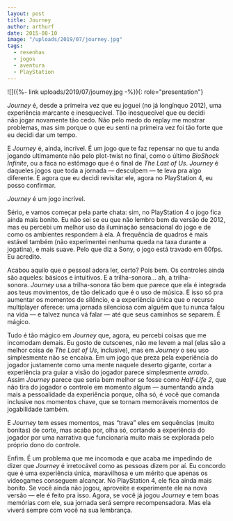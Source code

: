 ```yaml
---
layout: post
title: Journey
author: arthurf
date: 2015-08-10
image: "/uploads/2019/07/journey.jpg"
tags:
  - resenhas
  - jogos
  - aventura
  - PlayStation
---
```


![]({%- link uploads/2019/07/journey.jpg -%}){: role="presentation"}

_Journey_ é, desde a primeira vez que eu joguei (no já longínquo 2012), uma experiência marcante e inesquecível. Tão inesquecível que eu decidi não jogar novamente tão cedo. Não pelo medo do replay me mostrar problemas, mas sim porque o que eu senti na primeira vez foi tão forte que eu decidi dar um tempo.

E _Journey_ é, ainda, incrível. É um jogo que te faz repensar no que tu anda jogando ultimamente não pelo plot-twist no final, como o último _BioShock Infinite_, ou a faca no estômago que é o final de _The Last of Us_. _Journey_ é daqueles jogos que toda a jornada — desculpem — te leva pra algo diferente. E agora que eu decidi revisitar ele, agora no PlayStation 4, eu posso confirmar.

_Journey_ é um jogo incrível.

Sério, e vamos começar pela parte chata: sim, no PlayStation 4 o jogo fica ainda mais bonito. Eu não sei se eu que não lembro bem da versão de 2012, mas eu percebi um melhor uso da iluminação sensacional do jogo e de como os ambientes respondem à ela. A frequência de quadros é mais estável também (não experimentei nenhuma queda na taxa durante a jogatina), e mais suave. Pelo que diz a Sony, o jogo está travado em 60fps. Eu acredito.

Acabou aquilo que o pessoal adora ler, certo? Pois bem. Os controles ainda são aqueles: básicos e intuitivos. E a trilha-sonora... ah, a trilha-sonora. _Journey_ usa a trilha-sonora tão bem que parece que ela é integrada aos teus movimentos, de tão delicado que é o uso de música. E isso só pra aumentar os momentos de silêncio, e a experiência única que o recurso multiplayer oferece: uma jornada silenciosa com alguém que tu nunca falou na vida — e talvez nunca vá falar — até que seus caminhos se separem. É mágico.

Tudo é tão mágico em _Journey_ que, agora, eu percebi coisas que me incomodam demais. Eu gosto de cutscenes, não me levem a mal (elas são a melhor coisa de _The Last of Us_, inclusive), mas em _Journey_ o seu uso simplesmente não se encaixa. Em um jogo que preza pela experiência do jogador justamente como uma mente naquele deserto gigante, cortar a experiência pra guiar a visão do jogador parece simplesmente _errado_. Assim _Journey_ parece que seria bem melhor se fosse como _Half-Life 2_, que não tira do jogador o controle em momento algum — aumentando ainda mais a pessoalidade da experiência porque, olha só, é você que comanda inclusive nos momentos chave, que se tornam memoráveis momentos de jogabilidade também.

E _Journey_ tem esses momentos, mas “trava” eles em sequências (muito bonitas) de corte, mas acaba por, olha só, cortando a experiência do jogador por uma narrativa que funcionaria muito mais se explorada pelo próprio dono do controle.

Enfim. É um problema que me incomoda e que acaba me impedindo de dizer que _Journey_ é irretocável como as pessoas dizem por aí. Eu concordo que é uma experiência única, maravilhosa e um mérito que apenas os videogames conseguem alcançar. No PlayStation 4, ele fica ainda mais bonito. Se você ainda não jogou, aproveite e experimente ele na nova versão — ele é feito pra isso. Agora, se você já jogou _Journey_ e tem boas memórias com ele, sua jornada será sempre recompensadora. Mas ela viverá sempre com você na sua lembrança.
